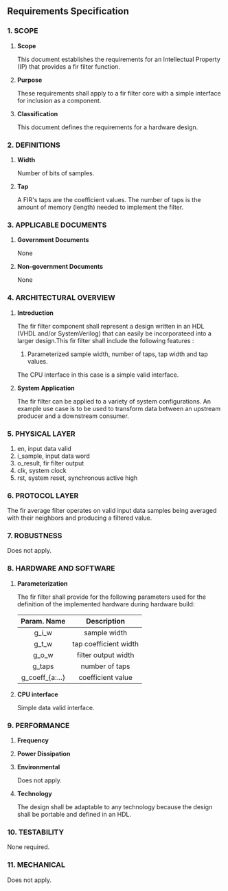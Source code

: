 
## Requirements Specification


### 1. SCOPE

1. **Scope**

   This document establishes the requirements for an Intellectual Property (IP) that provides a fir filter function.
1. **Purpose**
 
   These requirements shall apply to a fir filter core with a simple interface for inclusion as a component.
1. **Classification**
    
   This document defines the requirements for a hardware design.


### 2. DEFINITIONS

1. **Width**

   Number of bits of samples.
2. **Tap**
   
   A FIR's taps are the coefficient values. The number of taps is the amount of memory (length) needed to implement the filter.

### 3. APPLICABLE DOCUMENTS 

1. **Government Documents**

   None
1. **Non-government Documents**

   None


### 4. ARCHITECTURAL OVERVIEW

1. **Introduction**

   The fir filter component shall represent a design written in an HDL (VHDL and/or SystemVerilog) that can easily be incorporateed into a larger design.This fir filter shall include the following features : 
     1. Parameterized sample width, number of taps, tap width and tap values.

   The CPU interface in this case is a simple valid interface.

1. **System Application**
   
    The fir filter can be applied to a variety of system configurations. An example use case is to be used to transform data between an upstream producer and a downstream consumer.

### 5. PHYSICAL LAYER

1. en, input data valid
6. i_sample, input data word
7. o_result, fir filter output
7. clk, system clock
8. rst, system reset, synchronous active high

### 6. PROTOCOL LAYER

The fir average filter operates on valid input data samples being averaged with their neighbors and producing a filtered value.

### 7. ROBUSTNESS

Does not apply.

### 8. HARDWARE AND SOFTWARE

1. **Parameterization**

   The fir filter shall provide for the following parameters used for the definition of the implemented hardware during hardware build:

   | Param. Name | Description |
   | :------: | :------: |
   | g_i_w | sample width |
   | g_t_w | tap coefficient width |
   | g_o_w | filter output width |
   | g_taps | number of taps |
   | g_coeff_{a:...}  | coefficient value | 

1. **CPU interface**

   Simple data valid interface.

### 9. PERFORMANCE

1. **Frequency**
1. **Power Dissipation**
1. **Environmental**
 
   Does not apply.
1. **Technology**

   The design shall be adaptable to any technology because the design shall be portable and defined in an HDL.

### 10. TESTABILITY
None required.

### 11. MECHANICAL
Does not apply.
